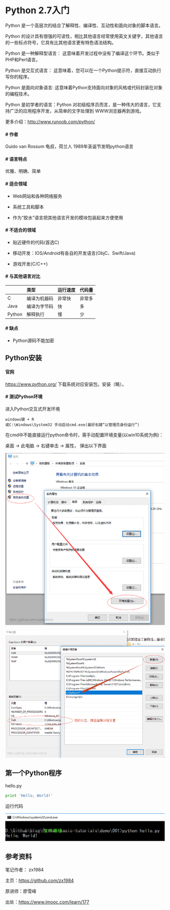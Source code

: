 # Python 2.7入门

Python 是一个高层次的结合了解释性、编译性、互动性和面向对象的脚本语言。

Python 的设计具有很强的可读性，相比其他语言经常使用英文关键字，其他语言的一些标点符号，它具有比其他语言更有特色语法结构。

Python 是一种解释型语言： 这意味着开发过程中没有了编译这个环节。类似于PHP和Perl语言。

Python 是交互式语言： 这意味着，您可以在一个Python提示符，直接互动执行写你的程序。

Python 是面向对象语言: 这意味着Python支持面向对象的风格或代码封装在对象的编程技术。

Python 是初学者的语言：Python 对初级程序员而言，是一种伟大的语言，它支持广泛的应用程序开发，从简单的文字处理到 WWW浏览器再到游戏。

更多介绍：http://www.runoob.com/python/

#### # 作者

Guido van Rossum 龟叔，荷兰人 1989年圣诞节发明python语言

#### # 语言特点

优雅、明确、简单

#### # 适合领域

* Web网站和各种网络服务

* 系统工具和脚本

* 作为“胶水”语言把其他语言开发的模块包装起来方便使用

#### # 不适合的领域

* 贴近硬件的代码(首选C)

* 移动开发：IOS/Android有各自的开发语言(ObjC、Swift/Java)

* 游戏开发(C/C++)

#### # 与其他语言对比

||类型|运行速度|代码量|
|:--|:--|:--|:--|
|C|编译为机器码|非常快|非常多|
|Java|编译为字节码|快|多|
|Python|解释执行|慢|少|

#### # 缺点

* Python源码不能加密

## Python安装

#### 官网

https://www.python.org/ 下载系统对应安装包，安装（略）。

#### # 测试Python环境

进入Python交互式开发环境

```
windows键 + R
或C:\Windows\System32 手动启动cmd.exe(最好右键“以管理员身份运行”)
```
在cmd中不能直接运行python命令时，需手动配置环境变量(以win10系统为例)：

桌面 -> 此电脑 -> 右键单击 -> 属性， 弹出以下界面

![windows10环境变量配置](img/001/1-system-path.png)

![windows10环境变量配置](img/001/2-system-path.png)

## 第一个Python程序

hello.py

```python
print 'Hello, World!'
```

运行代码

![Hello Python](img/001/3.png)

## 参考资料

笔记作者： zx1984

主页：https://github.com/zx1984

原讲师：廖雪峰

出处：https://www.imooc.com/learn/177
